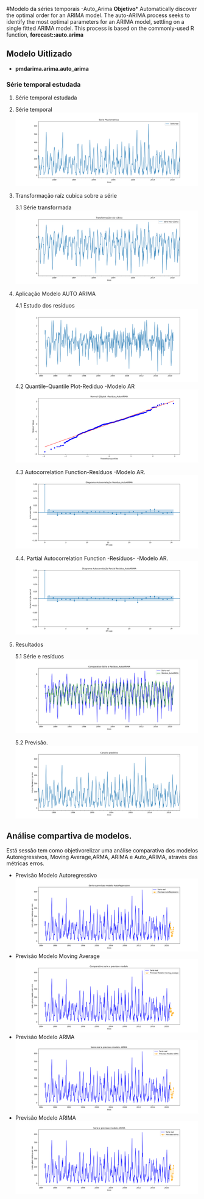 
#Modelo da séries temporais -Auto_Arima
 **Objetivo*** Automatically discover the optimal order for an ARIMA model.  The auto-ARIMA process seeks to identify the most optimal parameters for an ARIMA model, settling on a single fitted ARIMA model. This process is based on the commonly-used R function, **forecast::auto.arima**

 ## Modelo Uitlizado

 - **pmdarima.arima.auto_arima**

 
 



### Série temporal estudada
1. Série temporal estudada
2. Série temporal
![serie_temporal_estudada](serie_temporal_estudada.png)

3. Transformação raíz cubica sobre a série
 
    3.1  Série transformada
![serie_raiz_cubica](serie_raiz_cubica.png )

4. Aplicação Modelo AUTO ARIMA

   4.1 Estudo dos resíduos
   ![residuos_modelo_ar](residuo_autoarima.png) 
   4.2 Quantile-Quantile Plot-Rediduo -Modelo AR
   ![Quantile-Quantile Plot-Rediduo Série raíz cúbica](normal_qq_residuo_autoarima.png) 

   4.3 Autocorrelation Function-Resíduos -Modelo AR.
    ![nomral_qq_plt_serie_raiz_cubica](diagrama_acf_residuo_autoarima.png)

    4.4. Partial Autocorrelation Function -Resíduos- -Modelo AR.
    ![Parcial autocorreção residuos](diagrama_pacf_residuo_autoarima.png)

5. Resultados

   5.1 Série e resíduos
   ![seire_e_residuos](serie_e_residuo.png)


   5.2 Previsão.
   ![previsao_final](cenario_preditivo.png)


## **Análise compartiva de modelos.**
Está sessão tem como objetivorelizar uma análise comparativa dos modelos Autoregressivos, Moving Average,ARMA, ARIMA e Auto_ARIMA,  através das métricas erros.

* Previsão Modelo Autoregressivo
![previsao_final_autoregressivo](previsao_autoregressivo.png)
* Previsão Modelo Moving Average
![previsao_final_moving_average](previsao_moving_avarage.png)
* Previsão Modelo ARMA
![previsao_final_arma](previsao_arma.png)
* Previsão Modelo ARIMA
![previsao_final_arima](previsao_arima.png)